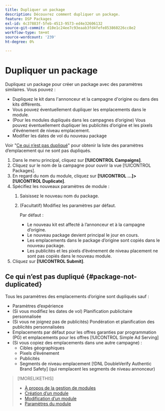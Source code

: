 ```yaml
---
title: Dupliquer un package
description: Découvrez comment dupliquer un package.
feature: DSP Packages
exl-id: 4c37883f-5feb-4513-9573-ed4e32606132
source-git-commit: d10e1c24ee7c93eaab3fd4fefe853860226cc8e2
workflow-type: tm+mt
source-wordcount: '239'
ht-degree: 0%

---
```


# Dupliquer un package

Dupliquez un package pour créer un package avec des paramètres similaires. Vous pouvez :

* Dupliquez le kit dans l&#39;annonceur et la campagne d&#39;origine ou dans des kits différents.
* Vous pouvez éventuellement dupliquer les emplacements dans le module.
* (Pour les modules dupliqués dans les campagnes d’origine) Vous pouvez éventuellement dupliquer les publicités d’origine et les pixels d’événement de niveau emplacement.
* Modifier les dates de vol du nouveau package

Voir &quot;[Ce qui n’est pas dupliqué](#package-not-duplicated)&quot; pour obtenir la liste des paramètres d’emplacement qui ne sont pas dupliqués.

1. Dans le menu principal, cliquez sur **[!UICONTROL Campaigns]**.
1. Cliquez sur le nom de la campagne pour ouvrir la vue [!UICONTROL Packages].
1. En regard du nom du module, cliquez sur **[!UICONTROL ...]>[!UICONTROL Duplicate]**.
1. Spécifiez les nouveaux paramètres de module :
   1. Saisissez le nouveau nom du package.
   1. (Facultatif) Modifiez les paramètres par défaut.

      Par défaut :

      * Le nouveau kit est affecté à l’annonceur et à la campagne d’origine.
      * Le nouveau package devient principal le jour en cours.<!-- and the flight continues for NN  days. -->
      * Les emplacements dans le package d’origine sont copiés dans le nouveau package.
      * Les publicités et les pixels d’événement de niveau placement ne sont pas copiés dans le nouveau module.
1. Cliquez sur **[!UICONTROL Submit]**.

## Ce qui n’est pas dupliqué {#package-not-duplicated}

Tous les paramètres des emplacements d’origine sont dupliqués sauf :

* Paramètres d’expérience
* (Si vous modifiez les dates de vol) Planification publicitaire personnalisée
* (Si vous ne joignez pas de publicités) Pondération et planification des publicités personnalisées
* Emplacements par défaut pour les offres garanties par programmation (PG) et emplacements pour les offres [!UICONTROL Simple Ad Serving]
* (Si vous copiez des emplacements dans une autre campagne) :
   * Cibles géographiques
   * Pixels d’événement
   * Publicités
   * Segments de niveau emplacement [!DNL DoubleVerify Authentic Brand Safety] (qui remplacent les segments de niveau annonceur)

>[!MORELIKETHIS]
>
>* [À propos de la gestion de modules](package-about.md)
>* [Création d’un module](package-create.md)
>* [Modification d’un module](package-edit.md)
>* [Paramètres du module](package-settings.md)

